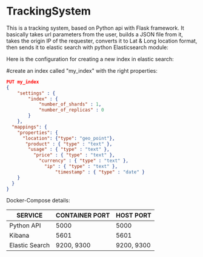 # TrackingSystem
This is a tracking system, based on Python api with Flask framework.
It basically takes url parameters from the user, builds a JSON file from it,
takes the origin IP of the requester, converts it to Lat & Long location format,
then sends it to elastic search with python Elasticsearch module:

Here is the configuration for creating a new index in elastic search:

#create an index called "my_index" with the right properties:

```JSON
PUT my_index
{
    "settings" : {
        "index" : {
            "number_of_shards" : 1, 
            "number_of_replicas" : 0
        }
    },
  "mappings": {
    "properties": {
      "location": {"type": "geo_point"},
       "product" : { "type" : "text" },
        "usage" : { "type" : "text" },
          "price" : { "type" : "text" },
            "currency" : { "type" : "text" },
              "ip" : { "type" : "text" },
                  "timestamp" : { "type" : "date" }
    }
  }
}

```
Docker-Compose details:

  | SERVICE | CONTAINER PORT | HOST PORT |
  | ------------- | ------------- | ----- |
  | Python API  | 5000   | 5000 |
  | Kibana  | 5601 | 5601 |
  | Elastic Search | 9200, 9300 | 9200, 9300 |
